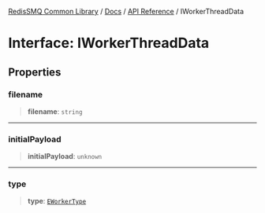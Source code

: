 [RedisSMQ Common Library](../../../README.md) / [Docs](../../README.md) / [API Reference](../README.md) / IWorkerThreadData

# Interface: IWorkerThreadData

## Properties

### filename

> **filename**: `string`

***

### initialPayload

> **initialPayload**: `unknown`

***

### type

> **type**: [`EWorkerType`](../enumerations/EWorkerType.md)

